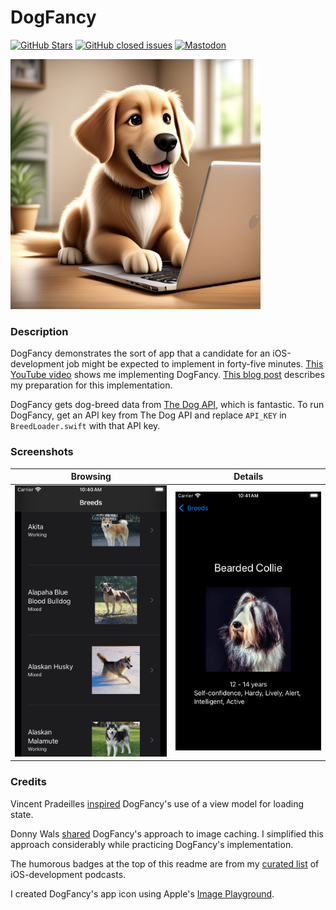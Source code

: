 DogFancy
===========

[![GitHub Stars](https://img.shields.io/github/stars/badges/shields.svg?style=social&label=Star)]()
[![GitHub closed issues](https://img.shields.io/github/issues-closed/badges/shields.svg)]()
[![Mastodon](https://img.shields.io/mastodon/follow/111621273712963279)](https://mastodon.social/@vermontcoder)

<a href="url"><img src="DogFancy/Assets/Assets.xcassets/AppIcon.appiconset/appIcon.jpg" height="400"></a>
<br />

### Description

DogFancy demonstrates the sort of app that a candidate for an iOS-development job might be expected to implement in forty-five minutes. [This YouTube video](https://www.youtube.com/watch?v=iPoll8fg2XE) shows me implementing DogFancy. [This blog post](https://www.racecondition.software/blog/live-challenges/) describes my preparation for this implementation.

DogFancy gets dog-breed data from [The Dog API](https://www.thedogapi.com), which is fantastic. To run DogFancy, get an API key from The Dog API and replace `API_KEY` in `BreedLoader.swift` with that API key.

### Screenshots

| Browsing | Details |
| -------- | ------- |
| ![](img/browse.png) | ![](img/details.png) |

### Credits

Vincent Pradeilles [inspired](https://www.youtube.com/watch?v=n1PeOa3qXy8&t=3s) DogFancy's use of a view model for loading state.

Donny Wals [shared](https://www.donnywals.com/using-swifts-async-await-to-build-an-image-loader/) DogFancy's approach to image caching. I simplified this approach considerably while practicing DogFancy's implementation.

The humorous badges at the top of this readme are from my [curated list](https://github.com/vermont42/Podcasts) of iOS-development podcasts.

I created DogFancy's app icon using Apple's [Image Playground](https://apps.apple.com/us/app/image-playground/id6479176117).
